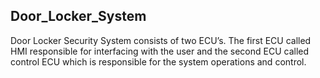 ## Door_Locker_System

<p>Door Locker Security System consists of two ECU’s. The first ECU called HMI responsible for interfacing with the user and the second ECU called control ECU which is responsible for the system operations and control.
  </p>
